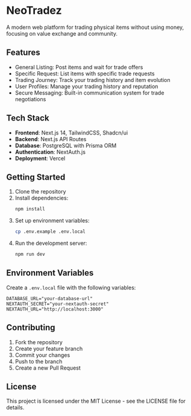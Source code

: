 # NeoTradez

A modern web platform for trading physical items without using money, focusing on value exchange and community.

## Features

- General Listing: Post items and wait for trade offers
- Specific Request: List items with specific trade requests
- Trading Journey: Track your trading history and item evolution
- User Profiles: Manage your trading history and reputation
- Secure Messaging: Built-in communication system for trade negotiations

## Tech Stack

- **Frontend**: Next.js 14, TailwindCSS, Shadcn/ui
- **Backend**: Next.js API Routes
- **Database**: PostgreSQL with Prisma ORM
- **Authentication**: NextAuth.js
- **Deployment**: Vercel

## Getting Started

1. Clone the repository
2. Install dependencies:
   ```bash
   npm install
   ```
3. Set up environment variables:
   ```bash
   cp .env.example .env.local
   ```
4. Run the development server:
   ```bash
   npm run dev
   ```

## Environment Variables

Create a `.env.local` file with the following variables:

```env
DATABASE_URL="your-database-url"
NEXTAUTH_SECRET="your-nextauth-secret"
NEXTAUTH_URL="http://localhost:3000"
```

## Contributing

1. Fork the repository
2. Create your feature branch
3. Commit your changes
4. Push to the branch
5. Create a new Pull Request

## License

This project is licensed under the MIT License - see the LICENSE file for details. 